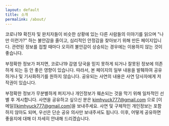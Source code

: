 ```yaml
---
layout: default
title: 소개
permalink: /about/
---
```


코로나19 확진자 및 완치자들이 비슷한 상황에 있는 다른 사람들의 이야기를 읽으며 "나만 이런가?" 하는 불안감을 줄이고,
심리적인 안정감을 찾아보기 위해 만든 페이지입니다.
관련된 정보를 접할 때마다 오히려 불안감이 상승되는 경우에는 이용하지 않는 것이 좋습니다.

부정확한 정보가 퍼지면, 코로나19 감염 당국을 믿지 못하게 되거나 잘못된 정보에 의존하게 되는 등 안 좋은 영향이 있습니다.
따라서, 본 페이지의 일부 내용을 발췌하여 공유하거나 및 기사화하기를 원하지 않습니다.
공유되는 사연의 내용은 사연 당사자에게 저작권이 있습니다.

부정확한 정보가 무분별하게 퍼지거나 개인정보가 훼손되는 것을 막기 위해 일차적인 선별 후 게시합니다. 사연을 공유하고 싶으신 분은 kimhyuck777@gmail.com 으로 [이메일][kimhyuck777@gmail.com]을 보내주세요. 사연 및 구체적인 개인정보는 포함하지 않아도 되며, 우선은 단순 공유 의사만 보내주셔도 됩니다. 이후, 어떻게 공유하면 좋을지에 대해 더 자세히 안내해 드리겠습니다.
